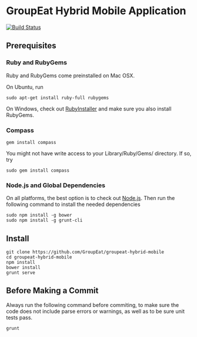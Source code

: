 # GroupEat Hybrid Mobile Application

[![Build Status](https://magnum.travis-ci.com/GroupEat/groupeat-hybrid-mobile.svg?token=QRmpFsqtUNJgQHQ5YEdF&branch=master)](https://magnum.travis-ci.com/GroupEat/groupeat-hybrid-mobile)

## Prerequisites

### Ruby and RubyGems

Ruby and RubyGems come preinstalled on Mac OSX.

On Ubuntu, run

    sudo apt-get install ruby-full rubygems

On Windows, check out [RubyInstaller](http://rubyinstaller.org/) and make sure you also install RubyGems.

### Compass

    gem install compass

You might not have write access to your Library/Ruby/Gems/ directory. If so, try
    
    sudo gem install compass
    

### Node.js and Global Dependencies

On all platforms, the best option is to check out [Node.js](http://nodejs.org/).
Then run the following command to install the needed dependencies

    sudo npm install -g bower
    sudo npm install -g grunt-cli

## Install

    git clone https://github.com/GroupEat/groupeat-hybrid-mobile
    cd groupeat-hybrid-mobile
    npm install
    bower install
    grunt serve

## Before Making a Commit

Always run the following command before commiting, to make sure the code does not include
parse errors or warnings, as well as to be sure unit tests pass.

    grunt
